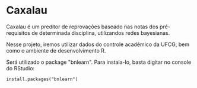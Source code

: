 # Caxalau
Caxalau é um preditor de reprovações baseado nas notas dos pré-requisitos de determinada disciplina, utilizandos redes bayesianas.

Nesse projeto, iremos utilizar dados do controle acadêmico da UFCG, bem como o ambiente de desenvolvimento R.

Será utilizado o package "bnlearn". Para instala-lo, basta digitar no console do RStudio:

    install.packages("bnlearn")
